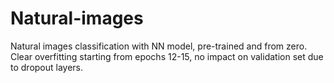# Natural-images
Natural images classification with NN model, pre-trained and from zero.
Clear overfitting starting from epochs 12-15, no impact on validation set due to dropout layers.

